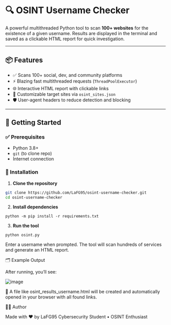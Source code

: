 # 🔍 OSINT Username Checker

A powerful multithreaded Python tool to scan **100+ websites** for the existence of a given username. Results are displayed in the terminal and saved as a clickable HTML report for quick investigation.

---

## 📦 Features

- ✅ Scans 100+ social, dev, and community platforms
- ⚡ Blazing fast multithreaded requests (`ThreadPoolExecutor`)
- 🌐 Interactive HTML report with clickable links
- 📁 Customizable target sites via `osint_sites.json`
- 🛡️ User-agent headers to reduce detection and blocking

---

## 🚀 Getting Started

### ✅ Prerequisites

- Python 3.8+
- `git` (to clone repo)
- Internet connection

### 🔧 Installation

1. **Clone the repository**

```bash
git clone https://github.com/LaFG95/osint-username-checker.git
cd osint-username-checker
```
2. **Install dependencies**
```
python -m pip install -r requirements.txt
```
3. **Run the tool**
```
python osint.py

```
Enter a username when prompted. The tool will scan hundreds of services and generate an HTML report.

🗂 Example Output

After running, you’ll see:

![image](https://github.com/user-attachments/assets/1b3463f9-14b7-46de-8184-4e065e6571ed)

🔗 A file like osint_results_username.html will be created and automatically opened in your browser with all found links.



👨‍💻 Author

Made with ❤️ by LaFG95
Cybersecurity Student • OSINT Enthusiast

